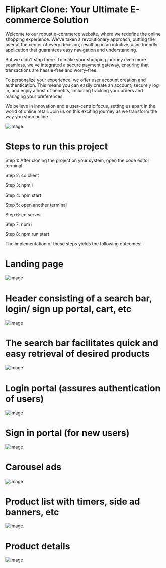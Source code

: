 # Flipkart Clone: Your Ultimate E-commerce Solution

Welcome to our robust e-commerce website, where we redefine the online shopping experience. We've taken a revolutionary approach, putting the user at the center of every decision, resulting in an intuitive, user-friendly application that guarantees easy navigation and understanding.

But we didn't stop there. To make your shopping journey even more seamless, we've integrated a secure payment gateway, ensuring that transactions are hassle-free and worry-free.

To personalize your experience, we offer user account creation and authentication. This means you can easily create an account, securely log in, and enjoy a host of benefits, including tracking your orders and managing your preferences.

We believe in innovation and a user-centric focus, setting us apart in the world of online retail. Join us on this exciting journey as we transform the way you shop online.

![image](https://github.com/krishnakhadke11/Ecom/assets/81074309/e3d4e2e6-5354-41c0-8abc-cf3881705c85)

# Steps to run this project

Step 1: After cloning the project on your system, open the code editor terminal 

Step 2: cd client

Step 3: npm i 

Step 4: npm start

Step 5: open another terminal

Step 6: cd server

Step 7: npm i

Step 8: npm run start

The implementation of these steps yields the following outcomes:

# Landing page
![image](https://github.com/krishnakhadke11/Ecom/assets/81074309/564ca6a1-eca9-4573-a295-dfdf8eae4b0a)

# Header consisting of a search bar, login/ sign up portal, cart, etc
![image](https://github.com/krishnakhadke11/Ecom/assets/81074309/bfb34bd2-7414-4b4d-9845-b03f904f6bad)

# The search bar facilitates quick and easy retrieval of desired products
![image](https://github.com/krishnakhadke11/Ecom/assets/81074309/b3d6325e-d484-49b9-b60c-be25f30f4182)

# Login portal (assures authentication of users)
![image](https://github.com/krishnakhadke11/Ecom/assets/81074309/d5cf2044-c5de-4e78-990b-f5f0b3337741)

# Sign in portal (for new users)
![image](https://github.com/krishnakhadke11/Ecom/assets/81074309/0d8dc43a-4589-4d12-a152-2e609150ca86)

# Carousel ads
![image](https://github.com/krishnakhadke11/Ecom/assets/81074309/de8b1306-a913-40cf-b9ce-268f6c155df7)

# Product list with timers, side ad banners, etc
![image](https://github.com/krishnakhadke11/Ecom/assets/81074309/4c73d472-417b-47e2-bb0c-3ea1e5dd4e35)

# Product details
![image](https://github.com/krishnakhadke11/Ecom/assets/81074309/2e05c9d5-f554-4376-934b-bb1fe6615e01)

